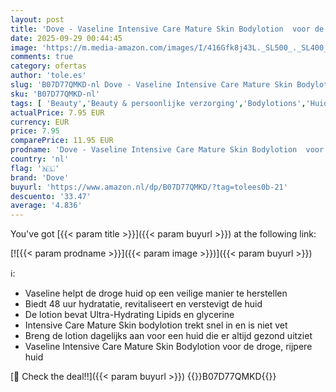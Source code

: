 ```yaml
---
layout: post
title: 'Dove - Vaseline Intensive Care Mature Skin Bodylotion  voor de droge  rijpere huid  tot 48 uur hydratatie en versteviging - 400 ml'
date: 2025-09-29 00:44:45
image: 'https://m.media-amazon.com/images/I/416Gfk8j43L._SL500_._SL400_.jpg'
comments: true
category: ofertas
author: 'tole.es'
slug: 'B07D77QMKD-nl Dove - Vaseline Intensive Care Mature Skin Bodylotion voor...'
sku: 'B07D77QMKD-nl'
tags: [ 'Beauty','Beauty & persoonlijke verzorging','Bodylotions','Huidverzorging','Lichaamverzorgingsproducten','Vochtinbrengende middelen voor lichaam','dove','🇳🇱', ]
actualPrice: 7.95 EUR
currency: EUR
price: 7.95
comparePrice: 11.95 EUR
prodname: 'Dove - Vaseline Intensive Care Mature Skin Bodylotion  voor de droge  rijpere huid  tot 48 uur hydratatie en versteviging - 400 ml'
country: 'nl'
flag: '🇳🇱'
brand: 'Dove'
buyurl: 'https://www.amazon.nl/dp/B07D77QMKD/?tag=tolees0b-21'
descuento: '33.47'
average: '4.836'
---
```


You've got [{{< param title >}}]({{< param buyurl >}}) at the following link:

[![{{< param prodname >}}]({{< param image >}})]({{< param buyurl >}})

ℹ️:

- Vaseline helpt de droge huid op een veilige manier te herstellen
- Biedt 48 uur hydratatie, revitaliseert en verstevigt de huid
- De lotion bevat Ultra-Hydrating Lipids en glycerine
- Intensive Care Mature Skin bodylotion trekt snel in en is niet vet
- Breng de lotion dagelijks aan voor een huid die er altijd gezond uitziet
- Vaseline Intensive Care Mature Skin Bodylotion voor de droge, rijpere huid

[🛒 Check the deal!!]({{< param buyurl >}})
{{<world>}}B07D77QMKD{{</world>}}
